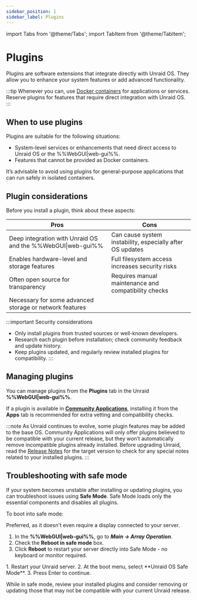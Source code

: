 ```yaml
---
sidebar_position: 1
sidebar_label: Plugins
---
```


import Tabs from '@theme/Tabs';
import TabItem from '@theme/TabItem';

# Plugins

Plugins are software extensions that integrate directly with Unraid OS. They allow you to enhance your system features or add advanced functionality.

:::tip
Whenever you can, use [Docker containers](../run-docker-containers/overview.md) for applications or services. Reserve plugins for features that require direct integration with Unraid OS.
:::

## When to use plugins

Plugins are suitable for the following situations:

- System-level services or enhancements that need direct access to Unraid OS or the %%WebGUI|web-gui%%.
- Features that cannot be provided as Docker containers.

It’s advisable to avoid using plugins for general-purpose applications that can run safely in isolated containers.

## Plugin considerations

Before you install a plugin, think about these aspects:

| Pros                                                      | Cons                                                                 |
|-----------------------------------------------------------|----------------------------------------------------------------------|
| Deep integration with Unraid OS and the %%WebGUI&#124;web-gui%%       | Can cause system instability, especially after OS updates            |
| Enables hardware-level and storage features                | Full filesystem access increases security risks                      |
| Often open source for transparency                        | Requires manual maintenance and compatibility checks                 |
| Necessary for some advanced storage or network features    |                                                                     |

:::important Security considerations

- Only install plugins from trusted sources or well-known developers.
- Research each plugin before installation; check community feedback and update history.
- Keep plugins updated, and regularly review installed plugins for compatibility.
:::

## Managing plugins

You can manage plugins from the **Plugins** tab in the Unraid **%%WebGUI|web-gui%%**.

If a plugin is available in **[Community Applications](../run-docker-containers/community-applications.md)**, installing it from the **Apps** tab is recommended for extra vetting and compatibility checks.

:::note
As Unraid continues to evolve, some plugin features may be added to the base OS. Community Applications will only offer plugins believed to be compatible with your current release, but they won’t automatically remove incompatible plugins already installed. Before upgrading Unraid, read the [Release Notes](../../release-notes/) for the target version to check for any special notes related to your installed plugins.
:::

## Troubleshooting with safe mode

If your system becomes unstable after installing or updating plugins, you can troubleshoot issues using **Safe Mode**. Safe Mode loads only the essential components and disables all plugins.

To boot into safe mode:

<Tabs>
  <TabItem value="preferred" label="Preferred method" default>
Preferred, as it doesn't even require a display connected to your server.

1. In the **%%WebGUI|web-gui%%**, go to ***Main → Array Operation***.
2. Check the **Reboot in safe mode** box.
3. Click **Reboot** to restart your server directly into Safe Mode - no keyboard or monitor required.

  </TabItem>
  <TabItem value="alternative" label="Alternative method">
1. Restart your Unraid server.
2. At the boot menu, select **Unraid OS Safe Mode**.
3. Press Enter to continue.
 </TabItem>
</Tabs>

While in safe mode, review your installed plugins and consider removing or updating those that may not be compatible with your current Unraid release.
